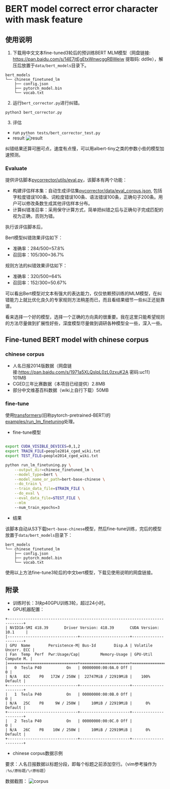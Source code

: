 # BERT model correct error character with mask feature

## 使用说明

1. 下载用中文文本fine-tuned3轮后的预训练BERT MLM模型（网盘链接: https://pan.baidu.com/s/14E7jtEgEtxWnwcggRBWeiw 提取码: dd9e），解压后放置于`data/bert_models`目录下。
```
bert_models
└── chinese_finetuned_lm
    ├── config.json
    ├── pytorch_model.bin
    └── vocab.txt
```

2. 运行`bert_corrector.py`进行纠错。
```
python3 bert_corrector.py
```

3. 评估

- run
 `python tests/bert_corrector_test.py`
- result
![result](../../docs/git_image/bert_result.png)

纠错结果还算可圈可点，速度有点慢，可以用albert-tiny之类的参数小些的模型加速预测。


### Evaluate

提供评估脚本[pycorrector/utils/eval.py](../utils/eval.py)，该脚本有两个功能：
- 构建评估样本集：自动生成评估集[pycorrector/data/eval_corpus.json](../data/eval_corpus.json), 包括字粒度错误100条、词粒度错误100条、语法错误100条，正确句子200条。用户可以修改条数生成其他评估样本分布。
- 计算纠错准召率：采用保守计算方式，简单把纠错之后与正确句子完成匹配的视为正确，否则为错。

执行该评估脚本后，

Bert模型纠错效果评估如下：
- 准确率：284/500=57.8%
- 召回率：105/300=36.7%

规则方法的纠错效果评估如下：
- 准确率：320/500=64%
- 召回率：152/300=50.67%


可以看出Bert模型对文本有强大的表达能力，仅仅依赖预训练的MLM模型，在纠错能力上就比优化良久的专家规则方法稍差而已，而且看结果细节一些纠正还挺靠谱。

看来选择一个好的模型，选择一个正确的方向真的很重要。我在这里只能希望规则的方法尽量做到扩展性好些，深度模型尽量做到调研各种模型全一些，深入一些。



## Fine-tuned BERT model with chinese corpus

### chinese corpus

- 人名日报2014版数据（网盘链接:https://pan.baidu.com/s/1971a5XLQsIpL0zL0zxuK2A  密码:uc11）101MB
- CGED三年比赛数据（本项目已经提供）2.8MB
- 部分中文维基百科数据（wiki上自行下载）50MB


### fine-tune
使用[transformers](https://github.com/huggingface/transformers/blob/master/examples/run_lm_finetuning.py)(旧称pytorch-pretrained-BERT)的[examples/run_lm_finetuning](https://github.com/huggingface/transformers/blob/master/examples/run_lm_finetuning.py)处理。
- fine-tune模型
```bash

export CUDA_VISIBLE_DEVICES=0,1,2
export TRAIN_FILE=people2014_cged_wiki.txt
export TEST_FILE=people2014_cged_wiki.txt

python run_lm_finetuning.py \
    --output_dir=chinese_finetuned_lm \
    --model_type=bert \
    --model_name_or_path=bert-base-chinese \
    --do_train \
    --train_data_file=$TRAIN_FILE \
    --do_eval \
    --eval_data_file=$TEST_FILE \
    --mlm
    --num_train_epochs=3


```
- 结果

该脚本自动从S3下载`bert-base-chinese`模型，然后fine-tune训练，完后的模型放置于`data/bert_models`目录下：
```
bert_models
└── chinese_finetuned_lm
    ├── config.json
    ├── pytorch_model.bin
    └── vocab.txt
```
使用以上方法fine-tune3轮后的中文bert模型，下载见使用说明的网盘链接。

## 附录
- 训练时长：3块p40GPU训练3轮，超过24小时。
- GPU机器配置：
```
+-----------------------------------------------------------------------------+
| NVIDIA-SMI 418.39       Driver Version: 418.39       CUDA Version: 10.1     |
|-------------------------------+----------------------+----------------------+
| GPU  Name        Persistence-M| Bus-Id        Disp.A | Volatile Uncorr. ECC |
| Fan  Temp  Perf  Pwr:Usage/Cap|         Memory-Usage | GPU-Util  Compute M. |
|===============================+======================+======================|
|   0  Tesla P40           On   | 00000000:00:0A.0 Off |                    0 |
| N/A   82C    P0   172W / 250W |  22747MiB / 22919MiB |    100%      Default |
+-------------------------------+----------------------+----------------------+
|   1  Tesla P40           On   | 00000000:00:0B.0 Off |                    0 |
| N/A   25C    P8     9W / 250W |     10MiB / 22919MiB |      0%      Default |
+-------------------------------+----------------------+----------------------+
|   2  Tesla P40           On   | 00000000:00:0C.0 Off |                    0 |
| N/A   26C    P8    10W / 250W |     10MiB / 22919MiB |      0%      Default |
+-------------------------------+----------------------+----------------------+

```
- chinese corpus数据示例

要求：人名日报数据以标题分段，即每个标题之前添加空行。（vim参考操作为  `:%s/原标题/\r原标题`）

数据截图：
![corpus](../../docs/git_image/peoplecorpus.png)
